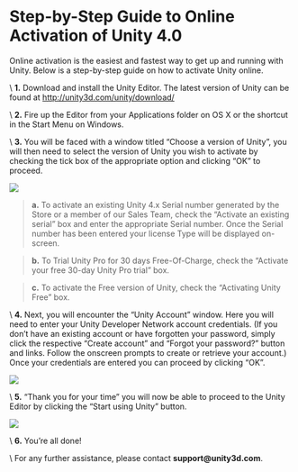 Step-by-Step Guide to Online Activation of Unity 4.0
====================================================


Online activation is the easiest and fastest way to get up and running with Unity. Below is a step-by-step guide on how to activate Unity online.

\\
__1.__       Download and install the Unity Editor. The latest version of Unity can be found at http://unity3d.com/unity/download/

\\
__2.__       Fire up the Editor from your Applications folder on OS X or the shortcut in the Start Menu on Windows.

\\
__3.__       You will be faced with a window titled <span class=keyword>“Choose a version of Unity”</span>, you will then need to select the version of Unity you wish to activate by checking the tick box of the appropriate option and clicking <span class=keyword>“OK”</span> to proceed.

![](http://docwiki.hq.unity3d.com/uploads/Main/chooseAversion.png)  

>__a.__       To activate an existing Unity 4.x Serial number generated by the Store or a member of our Sales Team, check the <span class=keyword>“Activate an existing serial”</span> box and enter the appropriate Serial number. Once the Serial number has been entered your license Type will be displayed on-screen.

>__b.__      To Trial Unity Pro for 30 days Free-Of-Charge, check the <span class=keyword>“Activate your free 30-day Unity Pro trial”</span> box.

>__c.__       To activate the Free version of Unity, check the <span class=keyword>“Activating Unity Free”</span> box.

\\
__4.__       Next, you will encounter the <span class=keyword>“Unity Account”</span> window. Here you will need to enter your Unity Developer Network account credentials. (If you don’t have an existing account or have forgotten your password, simply click the respective <span class=keyword>“Create account”</span> and <span class=keyword>“Forgot your password?”</span> button and links. Follow the onscreen prompts to create or retrieve your account.) Once your credentials are entered you can proceed by clicking <span class=keyword>“OK”</span>.

![](http://docwiki.hq.unity3d.com/uploads/Main/activationSignin.png)  

\\
__5.__       <span class=keyword>“Thank you for your time”</span> you will now be able to proceed to the Unity Editor by clicking the <span class=keyword>“Start using Unity”</span> button.

![](http://docwiki.hq.unity3d.com/uploads/Main/ActivationthankYouforYourtime.png)  

\\
__6.__       You’re all done!

\\
For any further assistance, please contact __support@unity3d.com__.
